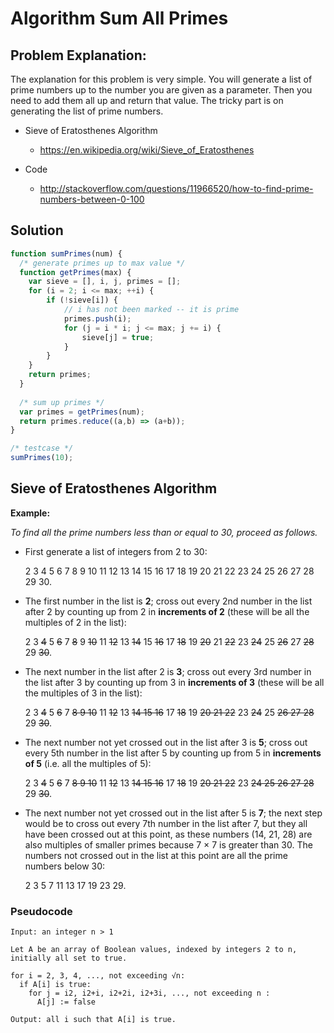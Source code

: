 # Algorithm Sum All Primes

## Problem Explanation:
The explanation for this problem is very simple. You will generate a list of prime numbers up to the number you are given as a parameter. Then you need to add them all up and return that value. The tricky part is on generating the list of prime numbers.

- Sieve of Eratosthenes Algorithm
  - https://en.wikipedia.org/wiki/Sieve_of_Eratosthenes
  
- Code
  - http://stackoverflow.com/questions/11966520/how-to-find-prime-numbers-between-0-100
  
## Solution
```JavaScript
function sumPrimes(num) {
  /* generate primes up to max value */
  function getPrimes(max) {
    var sieve = [], i, j, primes = [];
    for (i = 2; i <= max; ++i) {
        if (!sieve[i]) {
            // i has not been marked -- it is prime
            primes.push(i);
            for (j = i * i; j <= max; j += i) {
                sieve[j] = true;
            }
        }
    }
    return primes;
  }
  
  /* sum up primes */
  var primes = getPrimes(num);    
  return primes.reduce((a,b) => (a+b));
}

/* testcase */
sumPrimes(10);
```

## Sieve of Eratosthenes Algorithm
**__Example:__**

*To find all the prime numbers less than or equal to 30, proceed as follows.*

- First generate a list of integers from 2 to 30:

  2 3 4 5 6 7 8 9 10 11 12 13 14 15 16 17 18 19 20 21 22 23 24 25 26 27 28 29 30.

- The first number in the list is **2**; cross out every 2nd number in the list after 2 by counting up from 2 in **increments of 2** (these will be all the multiples of 2 in the list):

  2 3 ~~4~~ 5 ~~6~~ 7 ~~8~~ 9 ~~10~~ 11 ~~12~~ 13 ~~14~~ 15 ~~16~~ 17 ~~18~~ 19 ~~20~~ 21 ~~22~~ 23 ~~24~~ 25 ~~26~~ 27 ~~28~~ 29 ~~30~~.

- The next number in the list after 2 is **3**; cross out every 3rd number in the list after 3 by counting up from 3 in **increments of 3** (these will be all the multiples of 3 in the list):

  2 3 ~~4~~ 5 ~~6~~ 7 ~~8 9 10~~ 11 ~~12~~ 13 ~~14 15 16~~ 17 ~~18~~ 19 ~~20 21 22~~ 23 ~~24~~ 25 ~~26 27 28~~ 29 ~~30~~.

- The next number not yet crossed out in the list after 3 is **5**; cross out every 5th number in the list after 5 by counting up from 5 in **increments of 5** (i.e. all the multiples of 5):

  2 3 ~~4~~ 5 ~~6~~ 7 ~~8 9 10~~ 11 ~~12~~ 13 ~~14 15 16~~ 17 ~~18~~ 19 ~~20 21 22~~ 23 ~~24 25 26 27 28~~ 29 ~~30~~.

- The next number not yet crossed out in the list after 5 is **7**; the next step would be to cross out every 7th number in the list after 7, but they all have been crossed out at this point, as these numbers (14, 21, 28) are also multiples of smaller primes because 7 × 7 is greater than 30. The numbers not crossed out in the list at this point are all the prime numbers below 30:

  2 3 5 7 11 13 17 19 23 29.

### Pseudocode
```
Input: an integer n > 1
 
Let A be an array of Boolean values, indexed by integers 2 to n,
initially all set to true.
 
for i = 2, 3, 4, ..., not exceeding √n:
  if A[i] is true:
    for j = i2, i2+i, i2+2i, i2+3i, ..., not exceeding n :
      A[j] := false
 
Output: all i such that A[i] is true.
```
